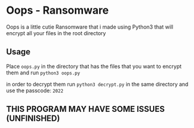 # Oops - Ransomware

Oops is a little cutie Ransomware that i made using Python3 that will encrypt all your files in the root directory


## Usage

Place `oops.py` in the directory that has the files that you want to encrypt them and run `python3 oops.py`

in order to decrypt them run `python3 decrypt.py` in the same directory and use the passcode: `2022`



## THIS PROGRAM MAY HAVE SOME ISSUES (UNFINISHED)
